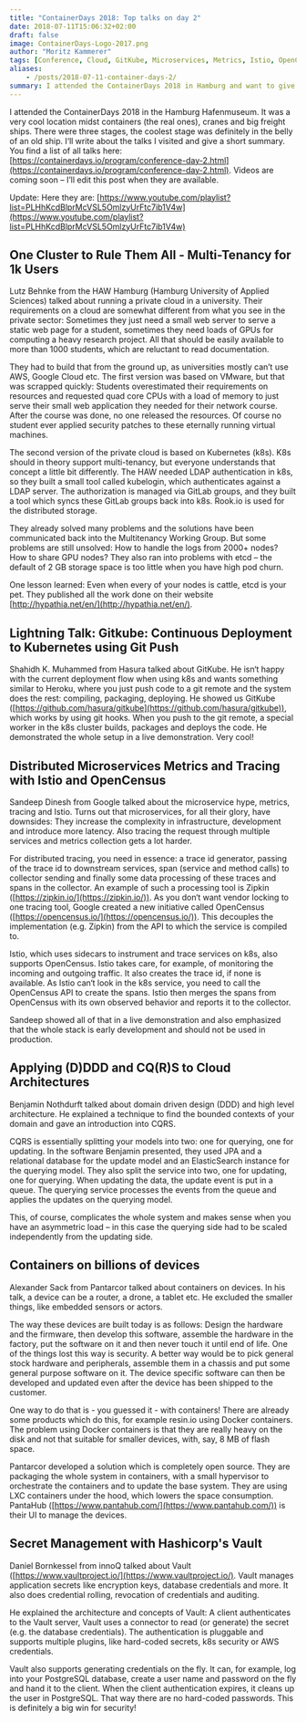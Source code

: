 ```yaml
---
title: "ContainerDays 2018: Top talks on day 2"
date: 2018-07-11T15:06:32+02:00
draft: false
image: ContainerDays-Logo-2017.png
author: "Moritz Kammerer"
tags: [Conference, Cloud, GitKube, Microservices, Metrics, Istio, OpenCensus, DDD, CQRS, Containers, Vault, Security] 
aliases:
    - /posts/2018-07-11-container-days-2/
summary: I attended the ContainerDays 2018 in Hamburg and want to give you a short summary of the talks I visited.
---
```

I attended the ContainerDays 2018 in the Hamburg Hafenmuseum. It was a very cool location midst containers (the real ones), cranes and big freight ships. There were three stages, the coolest stage was definitely in the belly of an old ship. I‘ll write about the talks I visited and give a short summary. You find a list of all talks here: [https://containerdays.io/program/conference-day-2.html](https://containerdays.io/program/conference-day-2.html). Videos are coming soon – I’ll edit this post when they are available.

Update: Here they are: [https://www.youtube.com/playlist?list=PLHhKcdBlprMcVSL5OmlzyUrFtc7ib1V4w](https://www.youtube.com/playlist?list=PLHhKcdBlprMcVSL5OmlzyUrFtc7ib1V4w)
 
## One Cluster to Rule Them All - Multi-Tenancy for 1k Users
Lutz Behnke from the HAW Hamburg (Hamburg University of Applied Sciences) talked about running a private cloud in a university. Their requirements on a cloud are somewhat different from what you see in the private sector: Sometimes they just need a small web server to serve a static web page for a student, sometimes they need loads of GPUs for computing a heavy research project. All that should be easily available to more than 1000 students, which are reluctant to read documentation.

They had to build that from the ground up, as universities mostly can’t use AWS, Google Cloud etc. The first version was based on VMware, but that was scrapped quickly: Students overestimated their requirements on resources and requested quad core CPUs with a load of memory to just serve their small web application they needed for their network course. After the course was done, no one released the resources. Of course no student ever applied security patches to these eternally running virtual machines.

The second version of the private cloud is based on Kubernetes (k8s). K8s should in theory support multi-tenancy, but everyone understands that concept a little bit differently. The HAW needed LDAP authentication in k8s, so they built a small tool called kubelogin, which authenticates against a LDAP server. The authorization is managed via GitLab groups, and they built a tool which syncs these GitLab groups back into k8s. Rook.io is used for the distributed storage.

They already solved many problems and the solutions have been communicated back into the Multitenancy Working Group. But some problems are still unsolved: How to handle the logs from 2000+ nodes? How to share GPU nodes? They also ran into problems with etcd – the default of 2 GB storage space is too little when you have high pod churn.

One lesson learned: Even when every of your nodes is cattle, etcd is your pet. They published all the work done on their website [http://hypathia.net/en/](http://hypathia.net/en/).
 
## Lightning Talk: Gitkube: Continuous Deployment to Kubernetes using Git Push
Shahidh K. Muhammed from Hasura talked about GitKube. He isn‘t happy with the current deployment flow when using k8s and wants something similar to Heroku, where you just push code to a git remote and the system does the rest: compiling, packaging, deploying. He showed us GitKube ([https://github.com/hasura/gitkube](https://github.com/hasura/gitkube)), which works by using git hooks. When you push to the git remote, a special worker in the k8s cluster builds, packages and deploys the code. He demonstrated the whole setup in a live demonstration. Very cool!
 
## Distributed Microservices Metrics and Tracing with Istio and OpenCensus
Sandeep Dinesh from Google talked about the microservice hype, metrics, tracing and Istio. Turns out that microservices, for all their glory, have downsides: They increase the complexity in infrastructure, development and introduce more latency. Also tracing the request through multiple services and metrics collection gets a lot harder.

For distributed tracing, you need in essence: a trace id generator, passing of the trace id to downstream services, span (service and method calls) to collector sending and finally some data processing of these traces and spans in the collector. An example of such a processing tool is Zipkin ([https://zipkin.io/](https://zipkin.io/)). As you don‘t want vendor locking to one tracing tool, Google created a new initiative called OpenCensus ([https://opencensus.io/](https://opencensus.io/)). This decouples the implementation (e.g. Zipkin) from the API to which the service is compiled to.

Istio, which uses sidecars to instrument and trace services on k8s, also supports OpenCensus. Istio takes care, for example, of monitoring the incoming and outgoing traffic. It also creates the trace id, if none is available. As Istio can‘t look in the k8s service, you need to call the OpenCensus API to create the spans. Istio then merges the spans from OpenCensus with its own observed behavior and reports it to the collector.

Sandeep showed all of that in a live demonstration and also emphasized that the whole stack is early development and should not be used in production.
 
## Applying (D)DDD and CQ(R)S to Cloud Architectures
Benjamin Nothdurft talked about domain driven design (DDD) and high level architecture. He explained a technique to find the bounded contexts of your domain and gave an introduction into CQRS.

CQRS is essentially splitting your models into two: one for querying, one for updating. In the software Benjamin presented, they used JPA and a relational database for the update model and an ElasticSearch instance for the querying model. They also split the service into two, one for updating, one for querying. When updating the data, the update event is put in a queue. The querying service processes the events from the queue and applies the updates on the querying model.

This, of course, complicates the whole system and makes sense when you have an asymmetric load – in this case the querying side had to be scaled independently from the updating side.
 
## Containers on billions of devices
Alexander Sack from Pantarcor talked about containers on devices. In his talk, a device can be a router, a drone, a tablet etc. He excluded the smaller things, like embedded sensors or actors.

The way these devices are built today is as follows: Design the hardware and the firmware, then develop this software, assemble the hardware in the factory, put the software on it and then never touch it until end of life. One of the things lost this way is security. A better way would be to pick general stock hardware and peripherals, assemble them in a chassis and put some general purpose software on it. The device specific software can then be developed and updated even after the device has been shipped to the customer.

One way to do that is - you guessed it - with containers! There are already some products which do this, for example resin.io using Docker containers. The problem using Docker containers is that they are really heavy on the disk and not that suitable for smaller devices, with, say, 8 MB of flash space.

Pantarcor developed a solution which is completely open source. They are packaging the whole system in containers, with a small hypervisor to orchestrate the containers and to update the base system. They are using LXC containers under the hood, which lowers the space consumption. PantaHub ([https://www.pantahub.com/](https://www.pantahub.com/)) is their UI to manage the devices.
 
## Secret Management with Hashicorp's Vault
Daniel Bornkessel from innoQ talked about Vault ([https://www.vaultproject.io/](https://www.vaultproject.io/). Vault manages application secrets like encryption keys, database credentials and more. It also does credential rolling, revocation of credentials and auditing.

He explained the architecture and concepts of Vault: A client authenticates to the Vault server, Vault uses a connector to read (or generate) the secret (e.g. the database credentials). The authentication is pluggable and supports multiple plugins, like hard-coded secrets, k8s security or AWS credentials.

Vault also supports generating credentials on the fly. It can, for example, log into your PostgreSQL database, create a user name and password on the fly and hand it to the client. When the client authentication expires, it cleans up the user in PostgreSQL. That way there are no hard-coded passwords. This is definitely a big win for security!